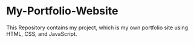 # My-Portfolio-Website
This Repository contains my project, which is my own portfolio site using HTML, CSS, and JavaScript.
